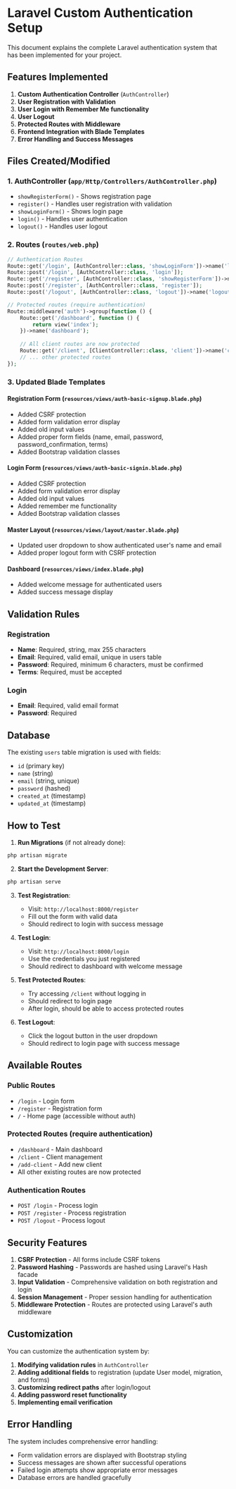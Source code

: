 # Laravel Custom Authentication Setup

This document explains the complete Laravel authentication system that has been implemented for your project.

## Features Implemented

1. **Custom Authentication Controller** (`AuthController`)
2. **User Registration with Validation**
3. **User Login with Remember Me functionality**
4. **User Logout**
5. **Protected Routes with Middleware**
6. **Frontend Integration with Blade Templates**
7. **Error Handling and Success Messages**

## Files Created/Modified

### 1. AuthController (`app/Http/Controllers/AuthController.php`)
- `showRegisterForm()` - Shows registration page
- `register()` - Handles user registration with validation
- `showLoginForm()` - Shows login page  
- `login()` - Handles user authentication
- `logout()` - Handles user logout

### 2. Routes (`routes/web.php`)
```php
// Authentication Routes
Route::get('/login', [AuthController::class, 'showLoginForm'])->name('login');
Route::post('/login', [AuthController::class, 'login']);
Route::get('/register', [AuthController::class, 'showRegisterForm'])->name('register');
Route::post('/register', [AuthController::class, 'register']);
Route::post('/logout', [AuthController::class, 'logout'])->name('logout');

// Protected routes (require authentication)
Route::middleware('auth')->group(function () {
    Route::get('/dashboard', function () {
        return view('index');
    })->name('dashboard');
    
    // All client routes are now protected
    Route::get('/client', [ClientController::class, 'client'])->name('client');
    // ... other protected routes
});
```

### 3. Updated Blade Templates

#### Registration Form (`resources/views/auth-basic-signup.blade.php`)
- Added CSRF protection
- Added form validation error display
- Added old input values
- Added proper form fields (name, email, password, password_confirmation, terms)
- Added Bootstrap validation classes

#### Login Form (`resources/views/auth-basic-signin.blade.php`)
- Added CSRF protection
- Added form validation error display
- Added old input values
- Added remember me functionality
- Added Bootstrap validation classes

#### Master Layout (`resources/views/layout/master.blade.php`)
- Updated user dropdown to show authenticated user's name and email
- Added proper logout form with CSRF protection

#### Dashboard (`resources/views/index.blade.php`)
- Added welcome message for authenticated users
- Added success message display

## Validation Rules

### Registration
- **Name**: Required, string, max 255 characters
- **Email**: Required, valid email, unique in users table
- **Password**: Required, minimum 6 characters, must be confirmed
- **Terms**: Required, must be accepted

### Login
- **Email**: Required, valid email format
- **Password**: Required

## Database

The existing `users` table migration is used with fields:
- `id` (primary key)
- `name` (string)
- `email` (string, unique)
- `password` (hashed)
- `created_at` (timestamp)
- `updated_at` (timestamp)

## How to Test

1. **Run Migrations** (if not already done):
```bash
php artisan migrate
```

2. **Start the Development Server**:
```bash
php artisan serve
```

3. **Test Registration**:
   - Visit: `http://localhost:8000/register`
   - Fill out the form with valid data
   - Should redirect to login with success message

4. **Test Login**:
   - Visit: `http://localhost:8000/login`
   - Use the credentials you just registered
   - Should redirect to dashboard with welcome message

5. **Test Protected Routes**:
   - Try accessing `/client` without logging in
   - Should redirect to login page
   - After login, should be able to access protected routes

6. **Test Logout**:
   - Click the logout button in the user dropdown
   - Should redirect to login page with success message

## Available Routes

### Public Routes
- `/login` - Login form
- `/register` - Registration form
- `/` - Home page (accessible without auth)

### Protected Routes (require authentication)
- `/dashboard` - Main dashboard
- `/client` - Client management
- `/add-client` - Add new client
- All other existing routes are now protected

### Authentication Routes
- `POST /login` - Process login
- `POST /register` - Process registration  
- `POST /logout` - Process logout

## Security Features

1. **CSRF Protection** - All forms include CSRF tokens
2. **Password Hashing** - Passwords are hashed using Laravel's Hash facade
3. **Input Validation** - Comprehensive validation on both registration and login
4. **Session Management** - Proper session handling for authentication
5. **Middleware Protection** - Routes are protected using Laravel's auth middleware

## Customization

You can customize the authentication system by:

1. **Modifying validation rules** in `AuthController`
2. **Adding additional fields** to registration (update User model, migration, and forms)
3. **Customizing redirect paths** after login/logout
4. **Adding password reset functionality**
5. **Implementing email verification**

## Error Handling

The system includes comprehensive error handling:
- Form validation errors are displayed with Bootstrap styling
- Success messages are shown after successful operations
- Failed login attempts show appropriate error messages
- Database errors are handled gracefully
